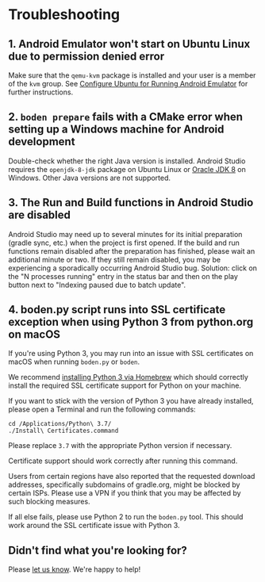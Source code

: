 # Troubleshooting

## 1. Android Emulator won't start on Ubuntu Linux due to permission denied error

Make sure that the `qemu-kvm` package is installed and your user is a member of the `kvm` group. See [Configure Ubuntu for Running Android Emulator](../installing_dependencies/linux#3-configure-ubuntu-for-running-android-emulator) for further instructions.

## 2. `boden prepare` fails with a CMake error when setting up a Windows machine for Android development

Double-check whether the right Java version is installed. Android Studio requires the `openjdk-8-jdk` package on Ubuntu Linux or [Oracle JDK 8](https://www.oracle.com/technetwork/java/javase/downloads/jdk8-downloads-2133151.html) on Windows. Other Java versions are not supported.

## 3. The Run and Build functions in Android Studio are disabled

Android Studio may need up to several minutes for its initial preparation (gradle sync, etc.) when the project is first opened. If the build and run functions remain disabled after the preparation has finished, please wait an additional minute or two. If they still remain disabled, you may be experiencing a sporadically occurring Android Studio bug. Solution: click on the "N processes running" entry in the status bar and then on the play button next to "Indexing paused due to batch update".

## 4. boden.py script runs into SSL certificate exception when using Python 3 from python.org on macOS

If you're using Python 3, you may run into an issue with SSL certificates on macOS when running `boden.py` or `boden`.

We recommend [installing Python 3 via Homebrew](../installing_dependencies/mac-ios/#2-install-homebrew-python-and-cmake) which should correctly install the required SSL certificate support for Python on your machine.

If you want to stick with the version of Python 3 you have already installed, please open a Terminal and run the following commands:

	cd /Applications/Python\ 3.7/
	./Install\ Certificates.command

Please replace `3.7` with the appropriate Python version if necessary.

Certificate support should work correctly after running this command.

Users from certain regions have also reported that the requested download addresses, specifically subdomains of gradle.org, might be blocked by certain ISPs. Please use a VPN if you think that you may be affected by such blocking measures.

If all else fails, please use Python 2 to run the `boden.py` tool. This should work around the SSL certificate issue with Python 3.

## Didn't find what you're looking for?

Please [let us know](../../../feedback). We're happy to help!
